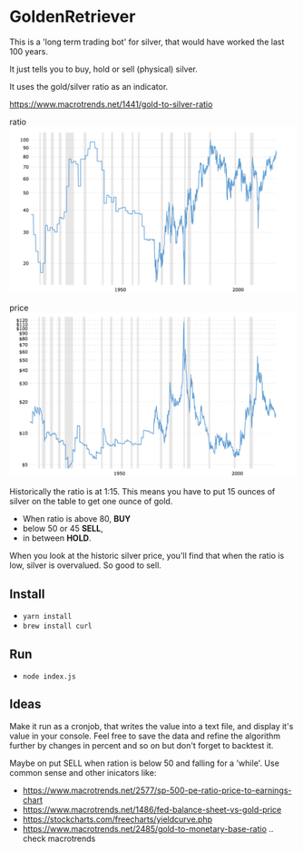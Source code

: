# GoldenRetriever

This is a 'long term trading bot' for silver, that would have worked the last 100 years.

It just tells you to buy, hold or sell (physical) silver.

It uses the gold/silver ratio as an indicator.

https://www.macrotrends.net/1441/gold-to-silver-ratio

ratio
![alt goldSilverRatio100Years](https://github.com/RedRoosterMobile/GoldenRetriever/blob/master/goldSilverRatio100Years.png)

price
![alt silverPrice100Years](https://github.com/RedRoosterMobile/GoldenRetriever/blob/master/silverPrice100Years.png)

Historically the ratio is at 1:15. This means you have to put 15 ounces of silver on the table to get one ounce of gold.

- When ratio is above 80, **BUY**
- below 50 or 45 **SELL**, 
- in between **HOLD**.

When you look at the historic silver price, you'll find that when the ratio is low, silver is overvalued. So good to sell.


## Install

- `yarn install`
- `brew install curl`

## Run

- `node index.js`

## Ideas

Make it run as a cronjob, that writes the value into a text file, and display it's value in your console. Feel free to save the data and refine the algorithm further by changes in percent and so on but don't forget to backtest it.

Maybe on put SELL when ration is below 50 and falling for a 'while'. Use common sense and other inicators like:

- https://www.macrotrends.net/2577/sp-500-pe-ratio-price-to-earnings-chart
- https://www.macrotrends.net/1486/fed-balance-sheet-vs-gold-price
- https://stockcharts.com/freecharts/yieldcurve.php
- https://www.macrotrends.net/2485/gold-to-monetary-base-ratio
.. check macrotrends


